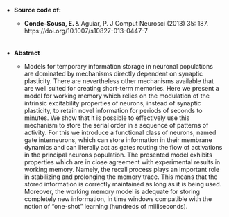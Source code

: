 <ul>
  <li><b>Source code of:</b></li>
  
  <ul>
    <li><b>Conde-Sousa, E. </b> & Aguiar, P. J Comput Neurosci (2013) 35: 187. https://doi.org/10.1007/s10827-013-0447-7</li>
  </ul>
  
  <br />
  <br />

  <li><b>Abstract</b></li>

  <ul>
    <li>Models for temporary information storage in neuronal populations are dominated by mechanisms directly dependent on synaptic plasticity. 
    There are nevertheless other mechanisms available that are well suited for creating short-term memories. 
    Here we present a model for working memory which relies on the modulation of the intrinsic excitability properties of neurons, instead of synaptic plasticity, to retain novel information for periods of seconds to minutes. We show that it is possible to effectively use this mechanism to store the serial order in a sequence of patterns of activity. For this we introduce a functional class of neurons, named gate interneurons, which can store information in their membrane dynamics and can literally act as gates routing the flow of activations in the principal neurons population. The presented model exhibits properties which are in close agreement with experimental results in working memory. Namely, the recall process plays an important role in stabilizing and prolonging the memory trace. This means that the stored information is correctly maintained as long as it is being used. Moreover, the working memory model is adequate for storing completely new information, in time windows compatible with the notion of “one-shot” learning (hundreds of milliseconds).</li>
  </ul>
</ul>

